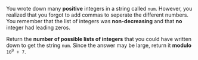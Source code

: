 You wrote down many **positive** integers in a string called `num`. However, you realized that you forgot to add commas to seperate the different numbers. You remember that the list of integers was **non-decreasing** and that **no** integer had leading zeros.

Return the **number of possible lists of integers** that you could have written down to get the string `num`. Since the answer may be large, return it **modulo** <code>10<sup>9</sup> + 7</code>.